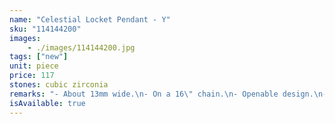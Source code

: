 ```yaml
---
name: "Celestial Locket Pendant - Y"
sku: "114144200"
images:
    - ./images/114144200.jpg
tags: ["new"]
unit: piece
price: 117
stones: cubic zirconia
remarks: "- About 13mm wide.\n- On a 16\" chain.\n- Openable design.\n- Nickel-free."
isAvailable: true
---
```

